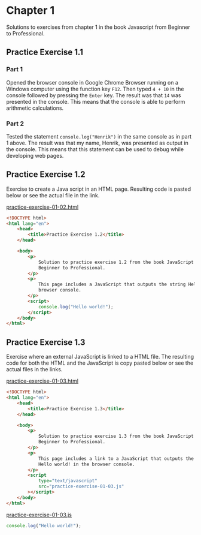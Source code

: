 # Chapter 1

Solutions to exercises from chapter 1 in the book Javascript from Beginner to Professional.

## Practice Exercise 1.1

### Part 1

Opened the browser console in Google Chrome Browser running on a Windows computer using the function key `F12`. Then typed `4 + 10` in the console followed by pressing the `Enter` key. The result was that `14` was presented in the console. This means that the console is able to perform arithmetic calculations.

### Part 2

Tested the statement `console.log("Henrik")` in the same console as in part 1 above. The result was that my name, Henrik, was presented as output in the console. This means that this statement can be used to debug while developing web pages.

## Practice Exercise 1.2

Exercise to create a Java script in an HTML page. Resulting code is pasted below or see the actual file in the link.

[practice-exercise-01-02.html](practice-exercise-01-02/practice-exercise-01-02.html)

```html
<!DOCTYPE html>
<html lang="en">
    <head>
        <title>Practice Exercise 1.2</title>
    </head>

    <body>
        <p>
            Solution to practice exercise 1.2 from the book JavaScript from
            Beginner to Professional.
        </p>
        <p>
            This page includes a JavaScript that outputs the string Hello world! in the
            browser console.
        </p>
        <script>
            console.log("Hello world!");
        </script>
    </body>
</html>
```

## Practice Exercise 1.3

Exercise where an external JavaScript is linked to a HTML file. The resulting code for both the HTML and the JavaScript is copy pasted below or see the actual files in the links.

[practice-exercise-01-03.html](practice-exercise-01-03/practice-exercise-01-03.html)

```html
<!DOCTYPE html>
<html lang="en">
    <head>
        <title>Practice Exercise 1.3</title>
    </head>

    <body>
        <p>
            Solution to practice exercise 1.3 from the book JavaScript from
            Beginner to Professional.
        </p>
        <p>
            This page includes a link to a JavaScript that outputs the string
            Hello world! in the browser console.
        </p>
        <script
            type="text/javascript"
            src="practice-exercise-01-03.js"
        ></script>
    </body>
</html>
```

[practice-exercise-01-03.js](practice-exercise-01-03/practice-exercise-01-03.js)

```javascript
console.log("Hello world!");
```
